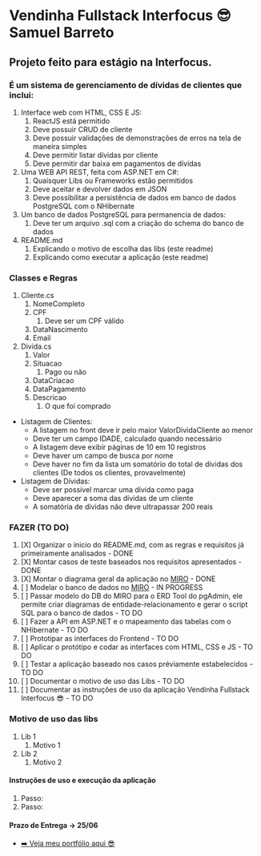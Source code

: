 # Vendinha Fullstack Interfocus 😎 Samuel Barreto

## Projeto feito para estágio na Interfocus.

### É um sistema de gerenciamento de dívidas de clientes que inclui:

1. Interface web com HTML, CSS E JS:
   1. ReactJS está permitido
   2. Deve possuir CRUD de cliente
   3. Deve possuir validações de demonstrações de erros na tela de maneira simples
   4. Deve permitir listar dívidas por cliente
   5. Deve permitir dar baixa em pagamentos de dívidas
2. Uma WEB API REST, feita com ASP.NET em C#:
   1. Quaisquer Libs ou Frameworks estão permitidos
   2. Deve aceitar e devolver dados em JSON
   3. Deve possibilitar a persistência de dados em banco de dados PostgreSQL com o NHibernate
3. Um banco de dados PostgreSQL para permanencia de dados:
   1. Deve ter um arquivo .sql com a criação do schema do banco de dados
4. README.md
   1. Explicando o motivo de escolha das libs (este readme)
   2. Explicando como executar a aplicação (este readme)

### Classes e Regras

1. Cliente.cs
   1. NomeCompleto
   2. CPF
      1. Deve ser um CPF válido
   3. DataNascimento
   4. Email
2. Divida.cs
   1. Valor
   2. Situacao
      1. Pago ou não
   3. DataCriacao
   4. DataPagamento
   5. Descricao
      1. O que foi comprado

* Listagem de Clientes:
  * A listagem no front deve ir pelo maior ValorDividaCliente ao menor
  * Deve ter um campo IDADE, calculado quando necessário
  * A listagem deve exibir páginas de 10 em 10 registros
  * Deve haver um campo de busca por nome
  * Deve haver no fim da lista um somatório do total de dívidas dos clientes (De todos os clientes, provavelmente)
* Listagem de Dívidas:
  * Deve ser possível marcar uma dívida como paga
  * Deve aparecer a soma das dívidas de um cliente
  * A somatória de dívidas não deve ultrapassar 200 reais

### **FAZER (TO DO)**

1. [X] Organizar o ínicio do README.md, com as regras e requisitos já primeiramente analisados - DONE
2. [X] Montar casos de teste baseados nos requisitos apresentados - DONE
3. [X] Montar o diagrama geral da aplicação no [MIRO](https://miro.com/pt/mapeamento-processos/) - DONE
4. [ ] Modelar o banco de dados no [MIRO](https://miro.com/pt/diagrama/banco-de-dados/) - IN PROGRESS
5. [ ] Passar modelo do DB do MIRO para o ERD Tool do pgAdmin, ele permite criar diagramas de entidade-relacionamento e gerar o script SQL para o banco de dados - TO DO
6. [ ] Fazer a API em ASP.NET e o mapeamento das tabelas com o NHibernate - TO DO
7. [ ] Prototipar as interfaces do Frontend - TO DO
8. [ ] Aplicar o protótipo e codar as interfaces com HTML, CSS e JS - TO DO
9. [ ] Testar a aplicação baseado nos casos préviamente estabelecidos - TO DO
1. [ ] Documentar o motivo de uso das Libs - TO DO
1. [ ] Documentar as instruções de uso da aplicação Vendinha Fullstack Interfocus 😎 - TO DO

### Motivo de uso das libs

1. Lib 1
   1. Motivo 1
2. Lib 2
   1. Motivo 2

#### Instruções de uso e execução da aplicação

1. Passo:
2. Passo:

#### Prazo de Entrega -> 25/06

* [➡️ Veja meu portfólio aqui 😎](https://samubarreto.github.io/Portfolio/)
